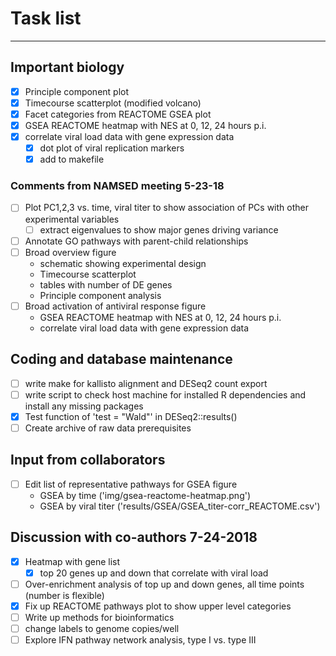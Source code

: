 # Task list
--------------------------------------------------------------------------------
## Important biology
- [X] Principle component plot
- [X] Timecourse scatterplot (modified volcano)
- [X] Facet categories from REACTOME GSEA plot
- [X] GSEA REACTOME heatmap with NES at 0, 12, 24 hours p.i.
- [X] correlate viral load data with gene expression data
   - [X] dot plot of viral replication markers
   - [X] add to makefile 

### Comments from NAMSED meeting 5-23-18
- [ ] Plot PC1,2,3 vs. time, viral titer to show association of PCs with other experimental variables
  - [ ] extract eigenvalues to show major genes driving variance
- [ ] Annotate GO pathways with parent-child relationships
- [ ] Broad overview figure
  - schematic showing experimental design
  - Timecourse scatterplot
  - tables with number of DE genes
  - Principle component analysis
- [ ] Broad activation of antiviral response figure
  - GSEA REACTOME heatmap with NES at 0, 12, 24 hours p.i.
  - correlate viral load data with gene expression data

## Coding and database maintenance
- [ ] write make for kallisto alignment and DESeq2 count export
- [ ] write script to check host machine for installed R dependencies and install any missing packages
- [X] Test function of 'test = "Wald"' in DESeq2::results()
- [ ] Create archive of raw data prerequisites

## Input from collaborators
- [ ] Edit list of representative pathways for GSEA figure
  - GSEA by time ('img/gsea-reactome-heatmap.png')
  - GSEA by viral titer ('results/GSEA/GSEA_titer-corr_REACTOME.csv')

## Discussion with co-authors 7-24-2018
- [X] Heatmap with gene list
  - [X] top 20 genes up and down that correlate with viral load
- [ ] Over-enrichment analysis of top up and down genes, all time points (number is flexible)
- [X] Fix up REACTOME pathways plot to show upper level categories
- [ ] Write up methods for bioinformatics 
- [ ] change labels to genome copies/well
- [ ] Explore IFN pathway network analysis, type I vs. type III
